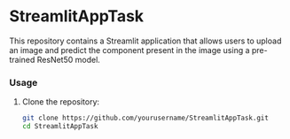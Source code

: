 # StreamlitAppTask

This repository contains a Streamlit application that allows users to upload an image and predict the component present in the image using a pre-trained ResNet50 model.

### Usage

1. Clone the repository:

   ```bash
   git clone https://github.com/yourusername/StreamlitAppTask.git
   cd StreamlitAppTask
